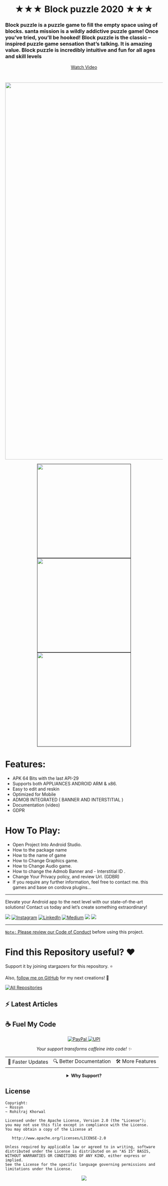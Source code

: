 <p align="center">
  <h1 align="center">★★★ Block puzzle 2020 ★★★</h1>
  
  <h3>Block puzzle is a puzzle game to fill the empty space using of blocks. santa mission is a wildly addictive puzzle game! Once you’ve tried, you’ll be hooked! Block puzzle is the classic – inspired puzzle game sensation that’s talking. It is amazing value. Block puzzle is incredibly intuitive and fun for all ages and skill levels</h3>

<p align="center">
  <a href="https://github.com/BanRossyn/Android-Block-Puzzle/blob/main/demo/26298229.mp4?raw=true">Watch Video</a>
   </p>
  

# 

<p align="center">
  <a href="https://user-images.githubusercontent.com/97843190/188561580-139e6721-46c4-4225-b3b5-345e256f7f3c.jpg">
   <img src="https://user-images.githubusercontent.com/97843190/188561580-139e6721-46c4-4225-b3b5-345e256f7f3c.jpg" width="1200"/>
  </a>
   </p>


<p align="center">
    <a href="">
      <img src="https://user-images.githubusercontent.com/97843190/188561563-a878db37-23b0-46f0-aea9-8ad05c5f508c.jpg" width="300"/>
    </a>
    <a href="">
      <img src="https://user-images.githubusercontent.com/97843190/188561575-a227cbd4-4367-46ee-a79a-ea32ecd40387.jpg" width="300"/>
    </a>
    <a href="">
      <img src="https://user-images.githubusercontent.com/97843190/188561585-2a96a805-fa44-43a5-a201-325b6d3ba1fc.jpg" width="300"/>
    </a>

  </p>




# Features:

- APK 64 Bits with the last API-29
- Supports both APPLIANCES ANDROID ARM & x86.
- Easy to edit and reskin
- Optimized for Mobile
- ADMOB INTEGRATED ( BANNER AND INTERSTITIAL )
- Documentation (video)
- GDPR



# How To Play:
- Open Project Into Android Studio.
- How to the package name
- How to the name of game
- How to Change Graphics game.
- How to Change Audio game.
- How to change the Admob Banner and - Interstitial ID .
- Change Your Privacy policy, and review Url. (GDBR)
- If you require any further information, feel free to contact me.
this games and base on cordova plugins…


---


Elevate your Android app to the next level with our state-of-the-art solutions! Contact us today and let’s create something extraordinary!

<div align="start">
  
<a href="mailto:banrossyn@gmail.com"><img src="https://img.shields.io/badge/Gmail-EA4335.svg?logo=Gmail&logoColor=white"></a>
[![Instagram](https://img.shields.io/badge/Instagram-%23E4405F.svg?logo=Instagram&logoColor=white)](https://instagram.com/rohitraj.khorwal) [![LinkedIn](https://img.shields.io/badge/LinkedIn-%230077B5.svg?logo=linkedin&logoColor=white)](https://www.linkedin.com/in/rohitrajkhorwal/) [![Medium](https://img.shields.io/badge/Medium-12100E?logo=medium&logoColor=white)](https://medium.com/@rohitrajkhorwal) 
<a href="https://t.me/banrossyn" target="_blank"><img src="https://img.shields.io/badge/Telegram-26A5E4.svg?logo=Telegram&logoColor=white"></a>
<a href="https://wa.me/+919694260426/" target="_blank"><img src="https://img.shields.io/badge/WhatsApp-25D366.svg?logo=WhatsApp&logoColor=white">
</div>


---

`Note:` Please review our [Code of Conduct](./CODE_OF_CONDUCT.md) before using this project.
# Find this Repository useful? ❤️

Support it by joining stargazers for this repository. ⭐

Also, [follow me on GitHub](https://github.com/AndroidWithRossyn/) for my next creations! 🤩

<p align="left">
<a href="https://github.com/AndroidWithRossyn?tab=repositories&sort=stargazers"><img alt="All Repositories" title="All Repositories" src="https://custom-icon-badges.demolab.com/badge/-Click%20Here%20For%20All%20My%20Repos-1F222E?style=for-the-badge&logoColor=white&logo=repo"/></a>
  
</p>


## :zap: Latest Articles

<!-- ARTICLES:START -->

<!-- ARTICLES:END -->




## ☕ Fuel My Code

<div align="center">
  <a href="https://www.paypal.com/paypalme/banrossyn">
    <img src="https://img.shields.io/badge/Support_My_Work-00457C?style=for-the-badge&logo=paypal&logoColor=white" alt="PayPal"/>
  </a>
   <a href="https://github.com/AndroidWithRossyn/AndroidWithRossyn/blob/main/donate/upi_scan.jpg?raw=true">
    <img src="https://img.shields.io/badge/Support_via_UPI-4CAF50?style=for-the-badge&logo=google-pay&logoColor=white" alt="UPI"/>
  </a>
  <p><i>Your support transforms caffeine into code! ✨</i></p>
  
  <table>
    <tr>
      <td>🚀 Faster Updates</td>
      <td>🔍 Better Documentation</td>
      <td>🛠️ More Features</td>
    </tr>
  </table>
  
  <details>
    <summary><b>Why Support?</b></summary>
    <p>Every contribution helps me dedicate more time to creating high-quality open source Code. Your support directly translates to better software for everyone!</p>
  </details>
</div>



## License

```
Copyright: 
~ Rossyn
~ Rohitraj Khorwal

Licensed under the Apache License, Version 2.0 (the "License");
you may not use this file except in compliance with the License.
You may obtain a copy of the License at

   http://www.apache.org/licenses/LICENSE-2.0

Unless required by applicable law or agreed to in writing, software
distributed under the License is distributed on an "AS IS" BASIS,
WITHOUT WARRANTIES OR CONDITIONS OF ANY KIND, either express or implied.
See the License for the specific language governing permissions and
limitations under the License.
```

<p align="center">
  <img src="https://capsule-render.vercel.app/api?type=waving&color=gradient&height=60&section=footer"/>
</p>

